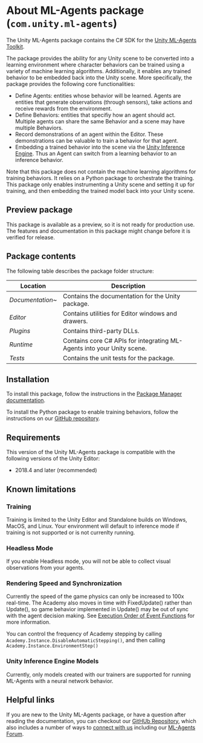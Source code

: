 # About ML-Agents package (`com.unity.ml-agents`)

The Unity ML-Agents package contains the C# SDK for the
[Unity ML-Agents Toolkit](https://github.com/Unity-Technologies/ml-agents).

The package provides the ability for any Unity scene to be converted into a learning
environment where character behaviors can be trained using a variety of machine learning
algorithms. Additionally, it enables any trained behavior to be embedded back into the Unity
scene. More specifically, the package provides the following core functionalities:
* Define Agents: entities whose behavior will be learned. Agents are entities
that generate observations (through sensors), take actions and receive rewards from
the environment.
* Define Behaviors: entities that specifiy how an agent should act. Multiple agents can
share the same Behavior and a scene may have multiple Behaviors.
* Record demonstrations of an agent within the Editor. These demonstrations can be
valuable to train a behavior for that agent.
* Embedding a trained behavior into the scene via the
[Unity Inference Engine](https://docs.unity3d.com/Packages/com.unity.barracuda@latest/index.html).
Thus an Agent can switch from a learning behavior to an inference behavior.

Note that this package does not contain the machine learning algorithms for training
behaviors. It relies on a Python package to orchestrate the training. This package
only enables instrumenting a Unity scene and setting it up for training, and then
embedding the trained model back into your Unity scene.

## Preview package
This package is available as a preview, so it is not ready for production use.
The features and documentation in this package might change before it is verified for release.


## Package contents

The following table describes the package folder structure:

|**Location**|**Description**|
|---|---|
|*Documentation~*|Contains the documentation for the Unity package.|
|*Editor*|Contains utilities for Editor windows and drawers.|
|*Plugins*|Contains third-party DLLs.|
|*Runtime*|Contains core C# APIs for integrating ML-Agents into your Unity scene. |
|*Tests*|Contains the unit tests for the package.|

<a name="Installation"></a>

## Installation

To install this package, follow the instructions in the
[Package Manager documentation](https://docs.unity3d.com/Manual/upm-ui-install.html).

To install the Python package to enable training behaviors, follow the instructions on our
[GitHub repository](https://github.com/Unity-Technologies/ml-agents/blob/latest_release/docs/Installation.md).

## Requirements

This version of the Unity ML-Agents package is compatible with the following versions of the Unity Editor:

* 2018.4 and later (recommended)

## Known limitations

### Training
Training is limited to the Unity Editor and Standalone builds on Windows, MacOS, and Linux.  Your environment will default to inference mode if training is not supported or is not currenlty running.

### Headless Mode

If you enable Headless mode, you will not be able to collect visual observations
from your agents.

### Rendering Speed and Synchronization

Currently the speed of the game physics can only be increased to 100x real-time.
The Academy also moves in time with FixedUpdate() rather than Update(), so game
behavior implemented in Update() may be out of sync with the agent decision
making. See
[Execution Order of Event Functions](https://docs.unity3d.com/Manual/ExecutionOrder.html)
for more information.

You can control the frequency of Academy stepping by calling
`Academy.Instance.DisableAutomaticStepping()`, and then calling
`Academy.Instance.EnvironmentStep()`

### Unity Inference Engine Models
Currently, only models created with our trainers are supported for running
ML-Agents with a neural network behavior.


## Helpful links

If you are new to the Unity ML-Agents package, or have a question after reading
the documentation, you can checkout our
[GitHUb Repository](https://github.com/Unity-Technologies/ml-agents), which
also includes a number of ways to
[connect with us](https://github.com/Unity-Technologies/ml-agents#community-and-feedback)
including our [ML-Agents Forum](https://forum.unity.com/forums/ml-agents.453/).

